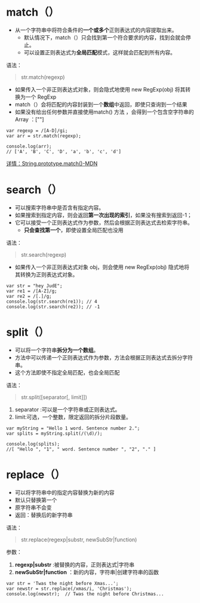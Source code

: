 # match（）
- 从一个字符串中将符合条件的**一个或多个**正则表达式的内容提取出来。
    - 默认情况下，match（）只会找到第一个符合要求的内容，找到会就会停止。
    - 可以设置正则表达式为**全局匹配**模式，这样就会匹配到所有内容。

语法：
> str.match(regexp)

- 如果传入一个非正则表达式对象，则会隐式地使用 new RegExp(obj) 将其转换为一个 RegExp 
- match（）会将匹配的内容封装到一个**数组**中返回，即使只查询到一个结果
- 如果没有给出任何参数并直接使用match() 方法 ，会得到一个包含空字符串的 Array ：[""]
```
var regexp = /[A-D]/gi;
var arr = str.match(regexp);

console.log(arr);
// ['A', 'B', 'C', 'D', 'a', 'b', 'c', 'd']
```
[详情：String.prototype.match()-MDN](https://developer.mozilla.org/zh-CN/docs/Web/JavaScript/Reference/Global_Objects/String/match)

# search（）
- 可以搜索字符串中是否含有指定内容。
- 如果搜索到指定内容，则会返回**第一次出现的索引**，如果没有搜索到返回-1；
- 它可以接受一个正则表达式作为参数，然后会根据正则表达式去检索字符串。
    - **只会查找第一个**，即使设置全局匹配也没用

语法：
> str.search(regexp)
- 如果传入一个非正则表达式对象 obj，则会使用 new RegExp(obj) 隐式地将其转换为正则表达式对象。
```
var str = "hey JudE";
var re1 = /[A-Z]/g;
var re2 = /[.]/g;
console.log(str.search(re1)); // 4
console.log(str.search(re2)); // -1 
```

# split（）
- 可以将一个字符串**拆分为一个数组**。
- 方法中可以传递一个正则表达式作为参数，方法会根据正则表达式去拆分字符串。
- 这个方法即使不指定全局匹配，也会全局匹配 

语法：
> str.split([separator[, limit]])

1. separator :可以是一个字符串或正则表达式。
2. limit:可选，一个整数，限定返回的拆分片段数量。

```
var myString = "Hello 1 word. Sentence number 2.";
var splits = myString.split(/(\d)/);

console.log(splits);  
//[ "Hello ", "1", " word. Sentence number ", "2", "." ]
```

# replace（）
- 可以将字符串中的指定内容替换为新的内容
- 默认只替换第一个
- 原字符串不会变
- 返回：替换后的新字符串

语法：
> str.replace(regexp|substr, newSubStr|function)

参数：
1. **regexp|substr** :被替换的内容，正则表达式|字符串  
2. **newSubStr|function** ：新的内容，字符串|创建字符串的函数

```
var str = 'Twas the night before Xmas...';
var newstr = str.replace(/xmas/i, 'Christmas');
console.log(newstr);  // Twas the night before Christmas...
```

